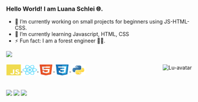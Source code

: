 ### Hello World! I am Luana Schlei 🌐.

- 🔭 I’m currently working on small projects for beginners using JS-HTML-CSS.
- 🌱 I’m currently learning Javascript, HTML, CSS
- ⚡ Fun fact: I am a forest engineer 🌳🌱.
 
 <div>
  <a href="https://github.com/LuanaSchlei">
  <img height="180em" src="https://github-readme-stats.vercel.app/api?username=LuanaSchlei&show_icons=true&theme=buefy&include_all_commits=true&count_private=true"/>
    <!--
  <img height="180em" src="https://github-readme-stats.vercel.app/api/top-langs/?username=LuanaSchlei&layout=compact&langs_count=8&theme=midnight-purple"/>
-->
</div>  
<div style="display: inline_block"><br>
  <img align="center" alt="Lu-Js" height="30" width="40" src="https://raw.githubusercontent.com/devicons/devicon/master/icons/javascript/javascript-plain.svg">
  <img align="center" alt="Lu-React" height="30" width="40" src="https://raw.githubusercontent.com/devicons/devicon/master/icons/react/react-original.svg">
  <img align="center" alt="Lu-HTML" height="30" width="40" src="https://raw.githubusercontent.com/devicons/devicon/master/icons/html5/html5-original.svg">
  <img align="center" alt="Lu-CSS" height="30" width="40" src="https://raw.githubusercontent.com/devicons/devicon/master/icons/css3/css3-original.svg">
  <img align="center" alt="Lu-Python" height="30" width="40" src="https://raw.githubusercontent.com/devicons/devicon/master/icons/python/python-original.svg">
  <img align="right" alt="Lu-avatar" src="https://i.pinimg.com/originals/1d/ea/86/1dea86aea96723fc94a5b16e464e107f.gif">
</div>

#
<div>
  <a href = "mailto: luana.schlei@gmail.com"><img src="https://img.shields.io/badge/-Gmail-%23EA4335?style=for-the-badge&logo=gmail&logoColor=white" target="_blank"></a>
  <a href="https://www.linkedin.com/in/luana-silveira-e-silva-schlei-2a13a849" target="_blank"><img src="https://img.shields.io/badge/-LinkedIn-%230077B5?style=for-the-badge&logo=linkedin&logoColor=white" target="_blank"></a>
  <a href="https://instagram.com/luana.schlei" target="_blank"><img src="https://img.shields.io/badge/-Instagram-%23E4405F?style=for-the-badge&logo=instagram&logoColor=white" target="_blank"></a>
</div>
